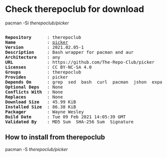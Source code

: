 # Check therepoclub for download

pacman -Si *therepoclub/picker*

<div class="highlight"><pre class="highlight"><text>
<b>Repository</b>      : therepoclub
<b>Name</b>            : <a href="../../x86_64/picker-2021.02.05-1-any.pkg.tar.zst">picker</a>
<b>Version</b>         : 2021.02.05-1
<b>Description</b>     : Bash wrapper for pacman and aur
<b>Architecture</b>    : any
<b>URL</b>             : https://github.com/The-Repo-Club/picker
<b>Licenses</b>        : CC BY-NC-SA 4.0
<b>Groups</b>          : therepoclub
<b>Provides</b>        : picker
<b>Depends On</b>      : grep  sed  bash  curl  pacman  jshon  expac
<b>Optional Deps</b>   : None
<b>Conflicts With</b>  : None
<b>Replaces</b>        : None
<b>Download Size</b>   : 45.99 KiB
<b>Installed Size</b>  : 86.38 KiB
<b>Packager</b>        : Wayne Wesley <wayne6324@gmail.com>
<b>Build Date</b>      : Tue 09 Feb 2021 14:05:39 GMT
<b>Validated By</b>    : MD5 Sum  SHA-256 Sum  Signature
</text></pre></div>

## How to install from therepoclub

pacman -S *therepoclub/picker*
